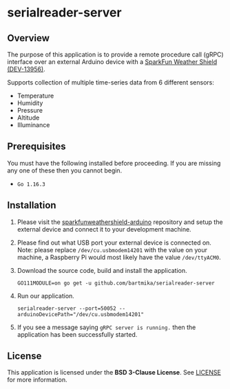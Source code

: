 # serialreader-server

## Overview

The purpose of this application is to provide a remote procedure call (gRPC) interface over an external Arduino device with a [SparkFun Weather Shield (DEV-13956)](https://github.com/sparkfun/Weather_Shield).

Supports collection of multiple time-series data from 6 different sensors:

* Temperature
* Humidity
* Pressure
* Altitude
* Illuminance

## Prerequisites

You must have the following installed before proceeding. If you are missing any one of these then you cannot begin.

* ``Go 1.16.3``

## Installation

1. Please visit the [sparkfunweathershield-arduino](https://github.com/bartmika/sparkfunweathershield-arduino) repository and setup the external device and connect it to your development machine.

2. Please find out what USB port your external device is connected on. Note: please replace ``/dev/cu.usbmodem14201`` with the value on your machine, a Raspberry Pi would most likely have the value ``/dev/ttyACM0``.

3. Download the source code, build and install the application.

    ```
    GO111MODULE=on go get -u github.com/bartmika/serialreader-server
    ```

4. Run our application.

    ```
    serialreader-server --port=50052 --arduinoDevicePath="/dev/cu.usbmodem14201"
    ```

5. If you see a message saying ``gRPC server is running.`` then the application has been successfully started.

## License

This application is licensed under the **BSD 3-Clause License**. See [LICENSE](LICENSE) for more information.
